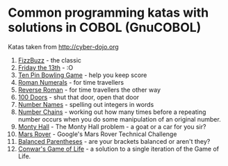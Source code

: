 # Common programming katas with solutions in COBOL (GnuCOBOL)

Katas taken from http://cyber-dojo.org

1. [FizzBuzz](https://github.com/mikebharris/COBOL-katas/tree/master/COBOL-FizzBuzz) - the classic
1. [Friday the 13th](https://github.com/mikebharris/COBOL-katas/tree/master/COBOL-Friday-The-13th) - :O
1. [Ten Pin Bowling Game](https://github.com/mikebharris/COBOL-katas/tree/master/COBOL-Ten-Pin-Bowling-Game) - help you keep score
1. [Roman Numerals](https://github.com/mikebharris/COBOL-katas/tree/master/COBOL-Roman-Numerals) - for time travellers
1. [Reverse Roman](https://github.com/mikebharris/COBOL-katas/tree/master/COBOL-Reverse-Roman) - for time travellers the other way
2. [100 Doors](https://github.com/mikebharris/COBOL-katas/tree/master/COBOL-100-Doors) - shut that door, open that door
3. [Number Names](https://github.com/mikebharris/COBOL-katas/tree/master/COBOL-Number-Names) - spelling out integers in words
1. [Number Chains](https://github.com/mikebharris/COBOL-katas/tree/master/COBOL-Number-Chains) - working out how many times before a repeating number occurs when you do some manipulation of an original number.
4. [Monty Hall](https://github.com/mikebharris/COBOL-katas/tree/master/COBOL-Monty-Hall) - The Monty Hall problem - a goat or a car for you sir?
5. [Mars Rover](https://github.com/mikebharris/COBOL-katas/tree/master/COBOL-Mars-Rover) - Google's Mars Rover Technical Challenge
6. [Balanced Parentheses](https://github.com/mikebharris/COBOL-katas/tree/master/COBOL-Balanced-Parentheses) - are your brackets balanced or aren't they?
6. [Conwar's Game of Life](https://github.com/mikebharris/COBOL-katas/tree/master/COBOL-Game-of-Life) - a solution to a single iteration of the Game of Life.
